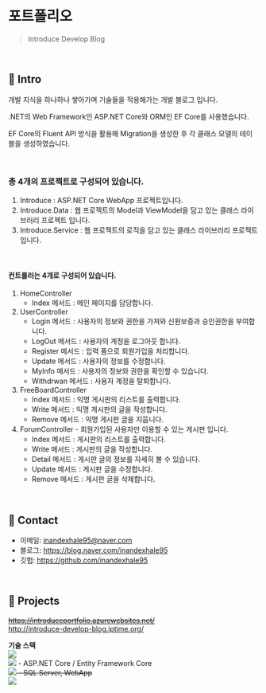# 포트폴리오
> Introduce Develop Blog

</br>

## :pushpin: Intro
개발 지식을 하나하나 쌓아가며 기술들을 적용해가는 개발 블로그 입니다.

.NET의 Web Framework인 ASP.NET Core와 ORM인 EF Core를 사용했습니다.

EF Core의 Fluent API 방식을 활용해 Migration을 생성한 후 각 클래스 모델의 테이블을 생성하였습니다.

<br/>

### 총 4개의 프로젝트로 구성되어 있습니다.
1. Introduce          : ASP.NET Core WebApp 프로젝트입니다. 
2. Introduce.Data     : 웹 프로젝트의 Model과 ViewModel을 담고 있는 클래스 라이브러리 프로젝트 입니다.
3. Introduce.Service  : 웹 프로젝트의 로직을 담고 있는 클래스 라이브러리 프로젝트 입니다.

<br/>

#### 컨트롤러는 4개로 구성되어 있습니다.
1. HomeController
    * Index 메서드 : 메인 페이지를 담당합니다.
3. UserController
    * Login 메서드 : 사용자의 정보와 권한을 가져와 신원보증과 승인권한을 부여합니다.
    * LogOut 메서드 : 사용자의 계정을 로그아웃 합니다.
    * Register 메서드 : 입력 폼으로 회원가입을 처리합니다.
    * Update 메서드 : 사용자의 정보를 수정합니다.
    * MyInfo 메서드 : 사용자의 정보와 권한을 확인할 수 있습니다.
    * Withdrwan 메서드 : 사용자 계정을 탈퇴합니다.
4. FreeBoardController
    * Index 메서드 : 익명 게시판의 리스트를 출력합니다.
    * Write 메서드 : 익명 게시판의 글을 작성합니다.
    * Remove 메서드 : 익명 게시판 글을 지웁니다.
5. ForumController - 회원가입된 사용자만 이용할 수 있는 게시판 입니다. 
    * Index 메서드 : 게시판의 리스트를 출력합니다.
    * Write 메서드 : 게시판의 글을 작성합니다.
    * Detail 메서드 : 게시판 글의 정보를 자세히 볼 수 있습니다.
    * Update 메서드 : 게시판 글을 수정합니다.
    * Remove 메서드 : 게시판 글을 삭제합니다.

</br>

## :pushpin: Contact
- 이메일: inandexhale95@naver.com
- 블로그: https://blog.naver.com/inandexhale95
- 깃헙: https://github.com/inandexhale95

</br>

## :pushpin: Projects
~~https://introduceportfolio.azurewebsites.net/~~
<br/>
http://introduce-develop-blog.iptime.org/

**기술 스택**
<br/>
<img src="https://img.shields.io/badge/.NET6-512BD4?style=flat&logo=Dotnet&logoColor=white"/>
<br/>
<img src="https://img.shields.io/badge/Csharp-239120?style=flat&logo=csharp&logoColor=white"/> - ASP.NET Core / Entity Framework Core
<br/>
~~<img src="https://img.shields.io/badge/Azure-0078D4?style=flat&logo=microsoftAzure&logoColor=white"/> - SQL Server, WebApp~~
<br/>
<img src="https://img.shields.io/badge/Bootstrap-7952B3?style=flat&logo=bootstrap&logoColor=white"/>
